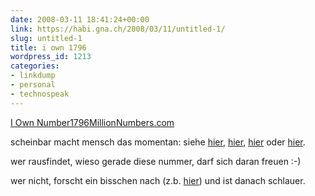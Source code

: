 ```yaml
---
date: 2008-03-11 18:41:24+00:00
link: https://habi.gna.ch/2008/03/11/untitled-1/
slug: untitled-1
title: i own 1796
wordpress_id: 1213
categories:
- linkdump
- personal
- technospeak
---
```


[I Own Number1796MillionNumbers.com](http://millionnumbers.com/number/1796/)  

scheinbar macht mensch das momentan: siehe [hier](http://www.rouge.ch/blog/2008/03/08/mir-gehort-die-nummer-12621/), [hier](http://www.tou.ch/blog/2008/03/09/i-own-2005/), [hier](http://kusito.ch/2008/03/09/meine-nummer/) oder [hier](http://chnueb.li/?p=574).

wer rausfindet, wieso gerade diese nummer, darf sich daran freuen :-)

wer nicht, forscht ein bisschen nach (z.b. [hier](https://flickr.com/photos/habi/tags/1796/)) und ist danach schlauer.

